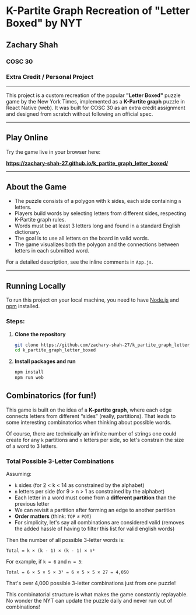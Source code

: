 # K-Partite Graph Recreation of "Letter Boxed" by **NYT**

## Zachary Shah  
### COSC 30  
### Extra Credit / Personal Project  

---

This project is a custom recreation of the popular **"Letter Boxed"** puzzle game by the New York Times, implemented as a **K-Partite graph** puzzle in React Native (web). It was built for COSC 30 as an extra credit assignment and designed from scratch without following an official spec.

---

## Play Online

Try the game live in your browser here:

**https://zachary-shah-27.github.io/k_partite_graph_letter_boxed/**

---

## About the Game

- The puzzle consists of a polygon with `k` sides, each side containing `n` letters.
- Players build words by selecting letters from different sides, respecting K-Partite graph rules.
- Words must be at least 3 letters long and found in a standard English dictionary.
- The goal is to use all letters on the board in valid words.
- The game visualizes both the polygon and the connections between letters in each submitted word.

For a detailed description, see the inline comments in `App.js`.

---

## Running Locally

To run this project on your local machine, you need to have [Node.js](https://nodejs.org/) and [npm](https://npmjs.com) installed.

### Steps:

1. **Clone the repository**

   ```bash
   git clone https://github.com/zachary-shah-27/k_partite_graph_letter_boxed.git
   cd k_partite_graph_letter_boxed
   ```
2. **Install packages and run**

    ```bash
    npm install
    npm run web
    ```


## Combinatorics (for fun!)

This game is built on the idea of a **K-partite graph**, where each edge connects letters from different “sides” (really, partitions). That leads to some interesting combinatorics when thinking about possible words.

Of course, there are technically an infinite number of strings one could create for any `k` partitions and `n` letters per side, so let's constrain the size of a word to 3 letters.

### Total Possible 3-Letter Combinations

Assuming:

- `k` sides (for 2 < k < 14 as constrained by the alphabet)
- `n` letters per side (for 9 > n > 1 as constrained by the alphabet)
- Each letter in a word must come from a **different partition** than the previous letter
- We can revisit a partition after forming an edge to another partition
- **Order matters** (think: `TOP` ≠ `POT`)
- For simplicity, let's say all combinations are considered valid (removes the added hassle of having to filter this list for valid english words)

Then the number of all possible 3-letter words is:

```
Total = k × (k - 1) × (k - 1) × n³
```

For example, if `k = 6` and `n = 3`:

```
Total = 6 × 5 × 5 × 3³ = 6 × 5 × 5 × 27 = 4,050
```

That's over 4,000 possible 3-letter combinations just from one puzzle!

This combinatorial structure is what makes the game constantly replayable. No wonder the NYT can update the puzzle daily and never run out of combinations!


